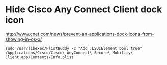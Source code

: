 Hide Cisco Any Connect Client dock icon
================

http://www.cnet.com/news/prevent-an-applications-dock-icons-from-showing-in-os-x/

```
sudo /usr/libexec/PlistBuddy -c "Add :LSUIElement bool true" /Applications/Cisco/Cisco\ AnyConnect\ Secure\ Mobility\ Client.app/Contents/Info.plist
```
